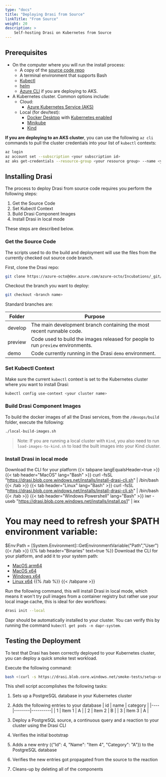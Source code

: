 ```yaml
---
type: "docs"
title: "Deploying Drasi from Source"
linkTitle: "From Source"
weight: 20
description: >
    Self-hosting Drasi on Kubernetes from Source
---
```


## Prerequisites

- On the computer where you will run the install process:
  - A copy of the [source code repo](https://dev.azure.com/azure-octo/Incubations/_git/ReactiveGraph?path=%2F&version=GBdevelop&_a=contents)
  - A terminal environment that supports Bash
  - [Kubectl](https://kubernetes.io/docs/tasks/tools/)
  - [helm](https://helm.sh/docs/intro/install/)
  - [Azure CLI](https://learn.microsoft.com//cli/azure/install-azure-cli) if you are deploying to AKS.
- A Kubernetes cluster. Common options include:
  - Cloud:
    - [Azure Kubernetes Service (AKS)](https://learn.microsoft.com/azure/aks/)
  - Local (for dev/test):
    - [Docker Desktop](https://www.docker.com/products/docker-desktop/) with [Kubernetes enabled](https://docs.docker.com/desktop/kubernetes/)
    - [Minikube](https://minikube.sigs.k8s.io/docs/)
    - [Kind](https://kind.sigs.k8s.io/)

**If you are deploying to an AKS cluster**, you can use the following `az cli` commands to pull the cluster credentials into your list of `kubectl` contexts:

```bash
az login
az account set --subscription <your subscription id>
az aks get-credentials --resource-group <your resource group> --name <your cluster name>
```

## Installing Drasi

The process to deploy Drasi from source code requires you perform the following steps:

1. Get the Source Code
1. Set Kubectl Context
1. Build Drasi Component Images
1. Install Drasi in local mode

These steps are described below.

### Get the Source Code

The scripts used to do the build and deployment will use the files from the currently checked out source code branch.

First, clone the Drasi repo:

```bash
git clone https://azure-octo@dev.azure.com/azure-octo/Incubations/_git/ReactiveGraph
```

Checkout the branch you want to deploy:

```bash
git checkout <branch name>
```

Standard branches are:

|Folder|Purpose|
|-|-|
|develop| The main development branch containing the most recent runnable code. |
|preview| Code used to build the images released for people to run ```preview``` environments. |
|demo| Code currently running in the Drasi ```demo``` environment. |

### Set Kubectl Context

Make sure the current `kubectl` context is set to the Kubernetes cluster where you want to install Drasi:

```bash
kubectl config use-context <your cluster name>
```

### Build Drasi Component Images

To build the docker images of all the Drasi services, from the `/devops/build` folder, execute the following:

```bash
./local-build-images.sh
```

> Note:  If you are running a local cluster with `Kind`, you also need to run `load-images-to-kind.sh` to load the built images into your Kind cluster.

### Install Drasi in local mode

Download the CLI for your platform
{{< tabpane langEqualsHeader=true >}}
{{< tab header="MacOS" lang="Bash" >}}
curl -fsSL "https://drasi.blob.core.windows.net/installs/install-drasi-cli.sh" | /bin/bash
{{< /tab >}}
{{< tab header="Linux" lang="Bash" >}}
curl -fsSL "https://drasi.blob.core.windows.net/installs/install-drasi-cli.sh" | /bin/bash
{{< /tab >}}
{{< tab header="Windows Powershell" lang="Bash" >}}
iwr -useb "https://drasi.blob.core.windows.net/installs/install.ps1" | iex
# You may need to refresh your $PATH environment variable:
$Env:Path = [System.Environment]::GetEnvironmentVariable("Path","User")
{{< /tab >}}
{{% tab header="Binaries" text=true %}}
Download the CLI for your platform, and add it to your system path:
- [MacOS arm64](https://drasi.blob.core.windows.net/installs/darwin-arm64/drasi)
- [MacOS x64](https://drasi.blob.core.windows.net/installs/darwin-x64/drasi)
- [Windows x64](https://drasi.blob.core.windows.net/installs/windows-x64/drasi.exe)
- [Linux x64](https://drasi.blob.core.windows.net/installs/linux-x64/drasi)
{{% /tab %}}
{{< /tabpane >}}

Run the following command, this will install Drasi in local mode, which means it won't try pull images from a container registry but rather use your local image cache, this is ideal for dev workflows:

```bash
drasi init --local
```

Dapr should be automatically installed to your cluster. You can verify this by running the command `kubectl get pods -n dapr-system`. 

## Testing the Deployment
To test that Drasi has been correctly deployed to your Kubernetes cluster, you can deploy a quick smoke test workload.


Execute the following command:
```bash
bash <(curl -s https://drasi.blob.core.windows.net/smoke-tests/setup-smoke-test.sh)
```

This shell script accomplishes the following tasks:
1. Sets up a PostgreSQL database in your Kubernetes cluster
1. Adds the following entries to your database
| id |  name  | category |
|----|--------|----------|
|  1 | Item 1 | A        |
|  2 | Item 2 | B        |
|  3 | Item 3 | A        |

1. Deploy a PostgreSQL source, a continuous query and a reaction to your cluster using the Drasi CLI
1. Verifies the initial bootstrap
1. Adds a new entry ({"Id": 4, "Name": "Item 4", "Category": "A"}) to the PostgreSQL database
1. Verifies the new entries got propagated from the source to the reaction
1. Cleans-up by deleting all of the components